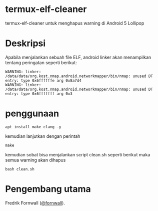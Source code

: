 
# termux-elf-cleaner
termux-elf-cleaner untuk menghapus warning di Android 5 Lollipop

# Deskripsi

Apabila menjalankan sebuah file ELF, android linker akan menampilkan tentang peringatan seperti berikut:

    WARNING: linker: /data/data/org.kost.nmap.android.networkmapper/bin/nmap: unused DT entry: type 0x6ffffffe arg 0x8a7d4
    WARNING: linker: /data/data/org.kost.nmap.android.networkmapper/bin/nmap: unused DT entry: type 0x6fffffff arg 0x3


# penggunaan

```
apt install make clang -y
```

kemudian lanjutkan dengan perintah

```
make
```

kemudian sobat bisa menjalankan script clean.sh seperti berikut maka semua warning akan dihapus

```
bash clean.sh
```

# Pengembang utama
Fredrik Fornwall ([@fornwall](https://github.com/fornwall)).
